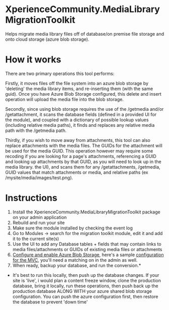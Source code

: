 # XperienceCommunity.MediaLibraryMigrationToolkit
Helps migrate media library files off of database/on premise file storage and onto cloud storage (azure blob storage).

# How it works
There are two primary operations this tool performs:

Firstly, it moves files off the file system into an azure blob storage by 'deleting' the media library items, and re-inserting them (with the same guid).  Once you have Azure Blob Storage configured, this delete and insert operation will upload the media file into the blob storage.

Secondly, since using blob storage requires the use of the /getmedia and/or /getattachment, it scans the database fields (defined in a provided UI for the module), and coupled with a dictionary of possible lookup values (including relative media paths), it finds and replaces any relative media path with the /getmedia path. 

Thirdly, if you wish to move away from attachments, this tool can also replace attachments with the media files.  The GUIDs for the attachment will be used for the media GUID.  This operation however may require some recoding if you are looking for a page's attachments, referencing a GUID and looking up attachments by that GUID, as you will need to look up in the media library. the UI), and scans them for any /getattachments, /getmedia, GUID values that match attachments or media, and relative paths (ex /mysite/media/images/test.png). 

# Instructions
1. Install the XperienceCommunity.MediaLibraryMigrationToolkit package on your admin application
2. Rebuild and run your site
3. Make sure the module installed by checking the event log
4. Go to Modules -> search for the migration toolkit module, edit it and add it to the current site(s)
5. Use the UI to add any Database tables + fields that may contain links to media files/attachments or GUIDs of existing media files or attachments
6. [Configure and enable Azure Blob Storage](https://docs.xperience.io/custom-development/working-with-physical-files-using-the-api/configuring-file-system-providers/configuring-azure-storage), here's a sample [configuration for the MVC](https://github.com/KenticoDevTrev/XperienceCommunity.Baseline/blob/master/starting-site/kx13/MVC/MVC/Configuration/AzureBlobStorageModule.cs), you'll need a matching on in the admin as well.
7. When ready, backup your database, and run the conversion.*

* It's best to run this locally, then push up the database changes.  If your site is 'live', i would plan a content freeze window, clone the production database, bring it locally, run these operations, then push back up the production database ALONG WITH your azure shared blob storage configuration.  You can push the azure configuration first, then restore the database to prevent 'down time'

